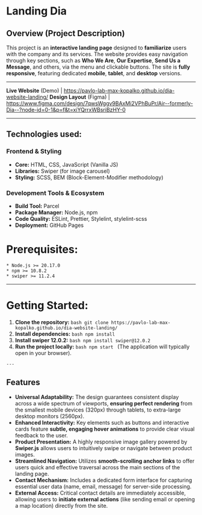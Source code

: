  # Landing Dia

  ## Overview (Project Description)

  This project is an **interactive landing page** designed to **familiarize**
  users with the company and its services. The website provides easy navigation
  through key sections, such as **Who We Are**, **Our Expertise**,
  **Send Us a Message**, and others, via the menu and clickable buttons. The site
  is **fully responsive**, featuring dedicated **mobile**, **tablet**,
  and **desktop** versions.

  ---

  **Live Website** (Demo) | <https://pavlo-lab-max-kopalko.github.io/dia-website-landing/>
  **Design Layout** (Figma) | <https://www.figma.com/design/7qwsWggv9BAxMi2VPhBuPr/Air--formerly-Dia--?node-id=0-1&p=f&t=xiYQrrxWBsriBzHY-0>

  ---

  ## Technologies used:

  ### Frontend & Styling

  * **Core:** HTML, CSS, JavaScript (Vanilla JS)
  * **Libraries:** Swiper (for image carousel)
  * **Styling:** SCSS, BEM (Block-Element-Modifier methodology)

  ### Development Tools & Ecosystem

  * **Build Tool:** Parcel
  * **Package Manager:** Node.js, npm
  * **Code Quality:** ESLint, Prettier, Stylelint, stylelint-scss
  * **Deployment:** GitHub Pages

  # Prerequisites:
    * Node.js >= 20.17.0
    * npm >= 10.8.2
    * swiper >= 11.2.4

  ---

   # Getting Started:

  1.  **Clone the repository:**
    ```bash
    git clone https://pavlo-lab-max-kopalko.github.io/dia-website-landing/
    ```
  2.  **Install dependencies:**
    ```bash
    npm install
    ```
  3.  **Install swiper 12.0.2:**
    ```bash
    npm install swiper@12.0.2
    ```
  4.  **Run the project locally:**
    ```bash
    npm start
    ```
    (The application will typically open in your browser).

    ---

 ## Features

* **Universal Adaptability:** The design guarantees consistent display across a wide spectrum of viewports, **ensuring perfect rendering** from the smallest mobile devices (320px) through tablets, to extra-large desktop monitors (2560px).
* **Enhanced Interactivity:** Key elements such as buttons and interactive cards feature **subtle, engaging hover animations** to provide clear visual feedback to the user.
* **Product Presentation:** A highly responsive image gallery powered by **Swiper.js** allows users to intuitively swipe or navigate between product images.
* **Streamlined Navigation:** Utilizes **smooth-scrolling anchor links** to offer users quick and effective traversal across the main sections of the landing page.
* **Contact Mechanism:** Includes a dedicated form interface for capturing essential user data (name, email, message) for server-side processing.
* **External Access:** Critical contact details are immediately accessible, allowing users to **initiate external actions** (like sending email or opening a map location) directly from the site.
